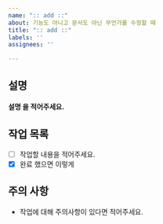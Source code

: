 ```yaml
---
name: ":: add ::"
about: 기능도 아니고 문서도 아닌 무언가를 수정할 때
title: ":: add ::"
labels: ''
assignees: ''

---
```


##  설명
#### 설명 을 적어주세요.

## 작업 목록 
- [ ] 작업할 내용을 적어주세요.
- [x] 완료 했으면 이렇게

## 주의 사항
- 작업에 대해 주의사항이 있다면 적어주세요.
